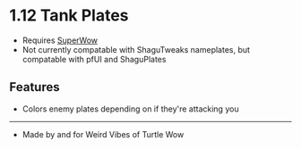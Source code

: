 # 1.12 Tank Plates

* Requires [SuperWow](https://github.com/balakethelock/SuperWoW/)
* Not currently compatable with ShaguTweaks nameplates, but compatable with pfUI and ShaguPlates

## Features

* Colors enemy plates depending on if they're attacking you

___
* Made by and for Weird Vibes of Turtle Wow